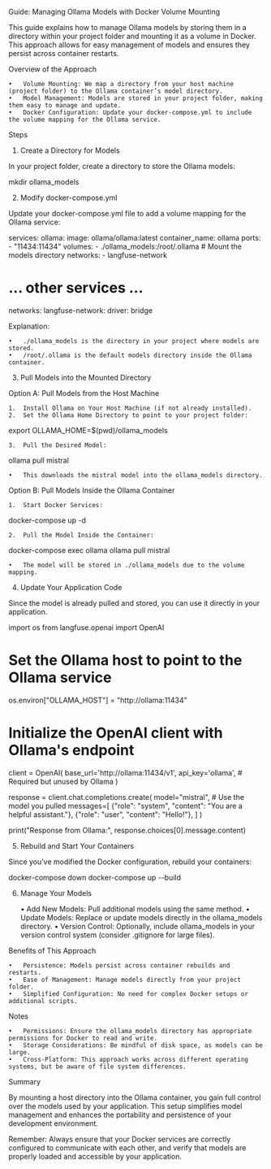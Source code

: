 Guide: Managing Ollama Models with Docker Volume Mounting

This guide explains how to manage Ollama models by storing them in a directory within your project folder and mounting it as a volume in Docker. This approach allows for easy management of models and ensures they persist across container restarts.

Overview of the Approach

	•	Volume Mounting: We map a directory from your host machine (project folder) to the Ollama container’s model directory.
	•	Model Management: Models are stored in your project folder, making them easy to manage and update.
	•	Docker Configuration: Update your docker-compose.yml to include the volume mapping for the Ollama service.

Steps

1. Create a Directory for Models

In your project folder, create a directory to store the Ollama models:

mkdir ollama_models

2. Modify docker-compose.yml

Update your docker-compose.yml file to add a volume mapping for the Ollama service:

services:
  ollama:
    image: ollama/ollama:latest
    container_name: ollama
    ports:
      - "11434:11434"
    volumes:
      - ./ollama_models:/root/.ollama  # Mount the models directory
    networks:
      - langfuse-network

  # ... other services ...

networks:
  langfuse-network:
    driver: bridge

Explanation:

	•	./ollama_models is the directory in your project where models are stored.
	•	/root/.ollama is the default models directory inside the Ollama container.

3. Pull Models into the Mounted Directory

Option A: Pull Models from the Host Machine

	1.	Install Ollama on Your Host Machine (if not already installed).
	2.	Set the Ollama Home Directory to point to your project folder:

export OLLAMA_HOME=$(pwd)/ollama_models


	3.	Pull the Desired Model:

ollama pull mistral

	•	This downloads the mistral model into the ollama_models directory.

Option B: Pull Models Inside the Ollama Container

	1.	Start Docker Services:

docker-compose up -d


	2.	Pull the Model Inside the Container:

docker-compose exec ollama ollama pull mistral

	•	The model will be stored in ./ollama_models due to the volume mapping.

4. Update Your Application Code

Since the model is already pulled and stored, you can use it directly in your application.

import os
from langfuse.openai import OpenAI

# Set the Ollama host to point to the Ollama service
os.environ["OLLAMA_HOST"] = "http://ollama:11434"

# Initialize the OpenAI client with Ollama's endpoint
client = OpenAI(
    base_url='http://ollama:11434/v1',
    api_key='ollama',  # Required but unused by Ollama
)

response = client.chat.completions.create(
    model="mistral",  # Use the model you pulled
    messages=[
        {"role": "system", "content": "You are a helpful assistant."},
        {"role": "user", "content": "Hello!"},
    ]
)

print("Response from Ollama:", response.choices[0].message.content)

5. Rebuild and Start Your Containers

Since you’ve modified the Docker configuration, rebuild your containers:

docker-compose down
docker-compose up --build

6. Manage Your Models

	•	Add New Models: Pull additional models using the same method.
	•	Update Models: Replace or update models directly in the ollama_models directory.
	•	Version Control: Optionally, include ollama_models in your version control system (consider .gitignore for large files).

Benefits of This Approach

	•	Persistence: Models persist across container rebuilds and restarts.
	•	Ease of Management: Manage models directly from your project folder.
	•	Simplified Configuration: No need for complex Docker setups or additional scripts.

Notes

	•	Permissions: Ensure the ollama_models directory has appropriate permissions for Docker to read and write.
	•	Storage Considerations: Be mindful of disk space, as models can be large.
	•	Cross-Platform: This approach works across different operating systems, but be aware of file system differences.

Summary

By mounting a host directory into the Ollama container, you gain full control over the models used by your application. This setup simplifies model management and enhances the portability and persistence of your development environment.

Remember: Always ensure that your Docker services are correctly configured to communicate with each other, and verify that models are properly loaded and accessible by your application.